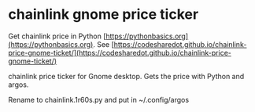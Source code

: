 # chainlink gnome price ticker

Get chainlink price in Python [https://pythonbasics.org](https://pythonbasics.org).
See [https://codesharedot.github.io/chainlink-price-gnome-ticket/](https://codesharedot.github.io/chainlink-price-gnome-ticket/)

chainlink price ticker for Gnome desktop. Gets the price with Python and argos.

Rename to chainlink.1r60s.py and put in ~/.config/argos
